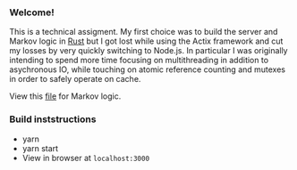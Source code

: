 ### Welcome!

This is a technical assigment. My first choice was to build the server and Markov logic in [Rust](https://github.com/hunterlester/rusty_markov) but I got lost while using the Actix framework and cut my losses by very quickly switching to Node.js.
In particular I was originally intending to spend more time focusing on multithreading in addition to asychronous IO, while touching on atomic reference counting and mutexes in order to safely operate on cache.

View this [file](https://github.com/hunterlester/node_markov/blob/master/routes/index.js) for Markov logic.

### Build inststructions

- yarn  
- yarn start
- View in browser at `localhost:3000`
